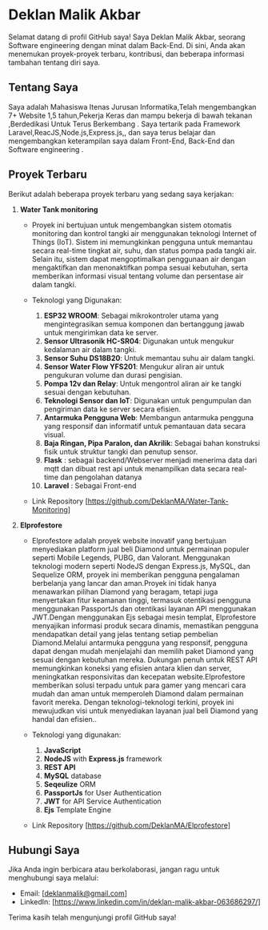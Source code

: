 # Deklan Malik Akbar

Selamat datang di profil GitHub saya! Saya Deklan Malik Akbar, seorang Software engineering dengan minat dalam Back-End. Di sini, Anda akan menemukan proyek-proyek terbaru, kontribusi, dan beberapa informasi tambahan tentang diri saya.

## Tentang Saya

Saya adalah Mahasiswa Itenas Jurusan Informatika,Telah mengembangkan 7+ Website 1,5 tahun,Pekerja Keras dan mampu bekerja di bawah tekanan ,Berdedikasi Untuk Terus Berkembang . Saya tertarik pada Framework Laravel,ReacJS,Node.js,Express.js,, dan saya terus belajar dan mengembangkan keterampilan saya dalam Front-End, Back-End dan Software engineering .

## Proyek Terbaru

Berikut adalah beberapa proyek terbaru yang sedang saya kerjakan:

1. **Water Tank monitoring**
   - Proyek ini bertujuan untuk mengembangkan sistem otomatis monitoring dan kontrol tangki air menggunakan teknologi Internet of Things (IoT). Sistem ini memungkinkan pengguna untuk memantau secara real-time 
     tingkat air, suhu, dan status pompa pada tangki air. Selain itu, sistem dapat mengoptimalkan penggunaan air dengan mengaktifkan dan menonaktifkan pompa sesuai kebutuhan, serta memberikan informasi visual 
     tentang volume dan persentase air dalam tangki.
   - Teknologi yang Digunakan:
      1. **ESP32 WROOM**: Sebagai mikrokontroler utama yang mengintegrasikan semua komponen dan bertanggung jawab untuk mengirimkan data ke server.
      2. **Sensor Ultrasonik HC-SR04**: Digunakan untuk mengukur kedalaman air dalam tangki.
      3. **Sensor Suhu DS18B20**: Untuk memantau suhu air dalam tangki.
      4. **Sensor Water Flow YFS201**: Mengukur aliran air untuk pengukuran volume dan durasi pengisian.
      5. **Pompa 12v dan Relay**: Untuk mengontrol aliran air ke tangki sesuai dengan kebutuhan.
      6. **Teknologi Sensor dan IoT**: Digunakan untuk pengumpulan dan pengiriman data ke server secara efisien.
      7. **Antarmuka Pengguna Web**: Membangun antarmuka pengguna yang responsif dan informatif untuk pemantauan data secara visual.
      8. **Baja Ringan, Pipa Paralon, dan Akrilik**: Sebagai bahan konstruksi fisik untuk struktur tangki dan penutup sensor.
      9. **Flask** : sebagai backend/Webserver menjadi menerima data dari mqtt dan dibuat rest api untuk menampilkan data secara real-time dan pengolahan datanya
      10. **Laravel** : Sebagai Front-end 
          
   - Link Repository [https://github.com/DeklanMA/Water-Tank-Monitoring]


2. **Elprofestore**
   - Elprofestore adalah proyek website inovatif yang bertujuan menyediakan platform jual beli Diamond untuk permainan populer seperti Mobile Legends, PUBG, dan Valorant. Menggunakan teknologi modern seperti         NodeJS dengan Express.js, MySQL, dan Sequelize ORM, proyek ini memberikan pengguna pengalaman berbelanja yang lancar dan aman.Proyek ini tidak hanya menawarkan pilihan Diamond yang beragam, tetapi juga menyertakan fitur keamanan tinggi, termasuk otentikasi pengguna menggunakan PassportJs dan otentikasi layanan API menggunakan JWT.Dengan menggunakan Ejs sebagai mesin templat, Elprofestore menyajikan informasi produk secara dinamis, memastikan pengguna mendapatkan detail yang jelas tentang setiap pembelian Diamond.Melalui antarmuka pengguna yang responsif, pengguna dapat dengan mudah menjelajahi dan memilih paket Diamond yang sesuai dengan kebutuhan mereka. Dukungan penuh untuk REST API memungkinkan koneksi yang efisien antara klien dan server, meningkatkan responsivitas dan kecepatan website.Elprofestore memberikan solusi terpadu untuk para gamer yang mencari cara mudah dan aman untuk memperoleh Diamond dalam permainan favorit mereka. Dengan teknologi-teknologi terkini, proyek ini mewujudkan visi untuk menyediakan layanan jual beli Diamond yang handal dan efisien..
   - Teknologi yang digunakan:
      1. **JavaScript**
      2. **NodeJS** with **Express.js** framework
      3. **REST API**
      4. **MySQL** database
      5. **Seqeulize** ORM
      6. **PassportJs** for User Authentication
      7. **JWT** for API Service Authentication
      8. **Ejs** Template Engine

   - Link Repository [https://github.com/DeklanMA/Elprofestore]


## Hubungi Saya

Jika Anda ingin berbicara atau berkolaborasi, jangan ragu untuk menghubungi saya melalui:

- Email: [deklanmalik@gmail.com]
- LinkedIn: [https://www.linkedin.com/in/deklan-malik-akbar-063686297/]


Terima kasih telah mengunjungi profil GitHub saya!

